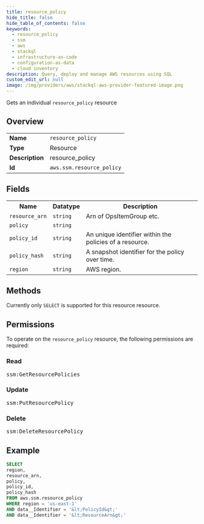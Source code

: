```yaml
---
title: resource_policy
hide_title: false
hide_table_of_contents: false
keywords:
  - resource_policy
  - ssm
  - aws
  - stackql
  - infrastructure-as-code
  - configuration-as-data
  - cloud inventory
description: Query, deploy and manage AWS resources using SQL
custom_edit_url: null
image: /img/providers/aws/stackql-aws-provider-featured-image.png
---
```

Gets an individual <code>resource_policy</code> resource

## Overview
<table><tbody>
<tr><td><b>Name</b></td><td><code>resource_policy</code></td></tr>
<tr><td><b>Type</b></td><td>Resource</td></tr>
<tr><td><b>Description</b></td><td>resource_policy</td></tr>
<tr><td><b>Id</b></td><td><code>aws.ssm.resource_policy</code></td></tr>
</tbody></table>

## Fields
<table><tbody>
<tr><th>Name</th><th>Datatype</th><th>Description</th></tr>
<tr><td><code>resource_arn</code></td><td><code>string</code></td><td>Arn of OpsItemGroup etc.</td></tr>
<tr><td><code>policy</code></td><td><code>string</code></td><td></td></tr>
<tr><td><code>policy_id</code></td><td><code>string</code></td><td>An unique identifier within the policies of a resource. </td></tr>
<tr><td><code>policy_hash</code></td><td><code>string</code></td><td>A snapshot identifier for the policy over time.</td></tr>
<tr><td><code>region</code></td><td><code>string</code></td><td>AWS region.</td></tr>

</tbody></table>

## Methods
Currently only <code>SELECT</code> is supported for this resource resource.

## Permissions

To operate on the <code>resource_policy</code> resource, the following permissions are required:

### Read
<pre>
ssm:GetResourcePolicies</pre>

### Update
<pre>
ssm:PutResourcePolicy</pre>

### Delete
<pre>
ssm:DeleteResourcePolicy</pre>


## Example
```sql
SELECT
region,
resource_arn,
policy,
policy_id,
policy_hash
FROM aws.ssm.resource_policy
WHERE region = 'us-east-1'
AND data__Identifier = '&lt;PolicyId&gt;'
AND data__Identifier = '&lt;ResourceArn&gt;'
```
